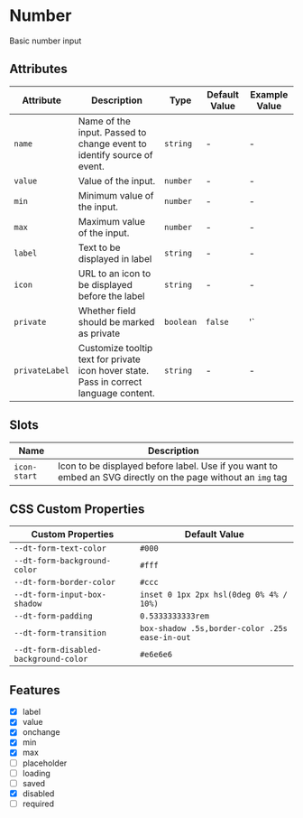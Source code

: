 # Number
Basic number input

## Attributes
| Attribute | Description | Type | Default Value | Example Value | 
| --------- | ----------- | ---- | ------------- | ------------- |
| `name` | Name of the input. Passed to change event to identify source of event. | `string` | - | - |
| `value` | Value of the input. | `number` | - | - |
| `min` | Minimum value of the input. | `number` | - | - |
| `max` | Maximum value of the input. | `number` | - | - |
| `label`   | Text to be displayed in label | `string` | - | - |
| `icon`    | URL to an icon to be displayed before the label | `string` | - | - |
| `private` | Whether field should be marked as private | `boolean` | `false` | '<dt-label private>` |
| `privateLabel` | Customize tooltip text for private icon hover state. Pass in correct language content. | `string` | - | - |

## Slots
| Name | Description |
| ---- | ----------- |
| `icon-start` | Icon to be displayed before label. Use if you want to embed an SVG directly on the page without an `img` tag |


## CSS Custom Properties
| Custom Properties   | Default Value   |
|---------------------|-----------------|
| `--dt-form-text-color`  | `#000`  |
| `--dt-form-background-color`  | `#fff` |
| `--dt-form-border-color`  | `#ccc`   |
| `--dt-form-input-box-shadow`  | `inset 0 1px 2px hsl(0deg 0% 4% / 10%)`   |
| `--dt-form-padding`   | `0.5333333333rem`   |
| `--dt-form-transition` | `box-shadow .5s,border-color .25s ease-in-out`   |
| `--dt-form-disabled-background-color`   | `#e6e6e6`   |

## Features
- [x] label
- [x] value
- [x] onchange
- [x] min
- [x] max
- [ ] placeholder
- [ ] loading
- [ ] saved
- [x] disabled
- [ ] required
